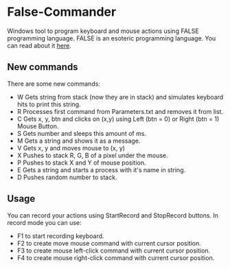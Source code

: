 # False-Commander
Windows tool to program keyboard and mouse actions using FALSE programming language.
FALSE is an esoteric programming language. You can read about it [here](https://github.com/iliiliiliili/Android-False-Interpreter).

## New commands
There are some new commands:
- W
Gets string from stack (now they are in stack) and simulates keyboard hits to print this string.
- R
Processes first command from Parameters.txt and removes it from list.
- C
Gets x, y, btn and clicks on (x,y) using Left (btn = 0) or Right (btn = 1) Mouse Button.
- S
Gets number and sleeps this amount of ms.
- M
Gets a string and shows it as a message.
- V
Gets x, y and moves mouse to (x, y)
- X
Pushes to stack R, G, B of a pixel under the mouse.
- P
Pushes to stack X and Y of mouse position.
- E
Gets a string and starts a process with it's name in string.
- D
Pushes random number to stack.

## Usage
You can record your actions using StartRecord and StopRecord buttons.
In record mode you can use:
- F1 to start recording keyboard.
- F2 to create move mouse command with current cursor position.
- F3 to create mouse left-click command with current cursor position.
- F4 to create mouse right-click command with current cursor position. 
